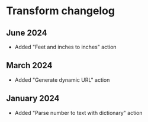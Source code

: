 # Transform changelog

## June 2024

- Added "Feet and inches to inches" action
## March 2024

- Added "Generate dynamic URL" action

## January 2024

- Added "Parse number to text with dictionary" action